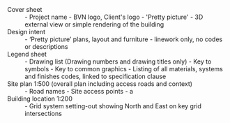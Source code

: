 <dl>

<dt markdown="1">Cover sheet</dt>
<dd>
<div markdown="1">
- Project name
- BVN logo, Client's logo
- 'Pretty picture' - 3D external view or simple rendering of the building
</div>
<dt markdown="1">Design intent</dt>
<dd>
<div markdown="1">
- ‘Pretty picture’ plans, layout and furniture - linework only, no codes or descriptions
</div>
<dt markdown="1">Legend sheet</dt>
<dd>
<div markdown="1">
- Drawing list
(Drawing numbers and drawing titles only)
- Key to symbols
- Key to common graphics
- Listing of all materials, systems and finishes codes, linked to specification clause
</div>
<dt markdown="1">
Site plan 1:500
(overall plan including access roads and context)
</dt>
<dd>
<div markdown="1">
- Road names
- Site access points
- a
</div>

<dt markdown="1">Building location 1:200</dt>
<dd>
<div markdown="1">
- Grid system setting-out showing North and East on key grid intersections
</div>


</dl>